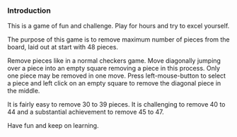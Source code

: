 ### Introduction

This is a game of fun and challenge. Play for hours and try to excel yourself.

The purpose of this game is to remove maximum number of pieces from the board,
laid out at start with 48 pieces.

Remove pieces like in a normal checkers game. Move diagonally jumping over a
piece into an empty square removing a piece in this process. Only one piece may
be removed in one move. Press left-mouse-button to select a piece and left click
on an empty square to remove the diagonal piece in the middle.

It is fairly easy to remove 30 to 39 pieces. It is challenging to remove 40 to
44 and a substantial achievement to remove 45 to 47.

Have fun and keep on learning.
